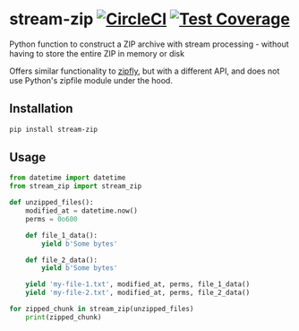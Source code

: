 # stream-zip [![CircleCI](https://circleci.com/gh/uktrade/stream-zip.svg?style=shield)](https://circleci.com/gh/uktrade/stream-zip) [![Test Coverage](https://api.codeclimate.com/v1/badges/80442ee55a1276e83b44/test_coverage)](https://codeclimate.com/github/uktrade/stream-zip/test_coverage)

Python function to construct a ZIP archive with stream processing - without having to store the entire ZIP in memory or disk

Offers similar functionality to [zipfly](https://github.com/BuzonIO/zipfly), but with a different API, and does not use Python's zipfile module under the hood.


## Installation

```bash
pip install stream-zip
```


## Usage

```python
from datetime import datetime
from stream_zip import stream_zip

def unzipped_files():
    modified_at = datetime.now()
    perms = 0o600

    def file_1_data():
        yield b'Some bytes'

    def file_2_data():
        yield b'Some bytes'

    yield 'my-file-1.txt', modified_at, perms, file_1_data()
    yield 'my-file-2.txt', modified_at, perms, file_2_data()

for zipped_chunk in stream_zip(unzipped_files)
    print(zipped_chunk)
```
